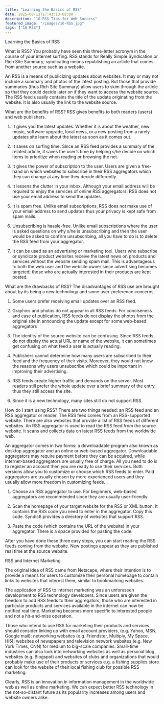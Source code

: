 ```yaml
---
title: "Learning the Basics of RSS"
date: 2025-08-11T17:43:13-08:00
description: "10-RSS Tips for Web Success"
featured_image: "/images/10-RSS.jpg"
tags: ["10 RSS"]
---
```


Learning the Basics of RSS


What is RSS?
You probably have seen this three-letter acronym in the course of your internet surfing. RSS stands for Really Simple Syndication or Rich Site Summary; syndicating means republishing an article that comes from another source such as a website. 

An RSS is a means of publicizing updates about websites. It may or may not include a summary and photos of the latest posting. But those that provide summaries (thus Rich Site Summary) allow users to skim through the article so that they could decide later on if they want to access the website source. The RSS feed usually contains the title of the update originating from the website. It is also usually the link to the website source.

What are the benefits of RSS?
RSS gives benefits to both readers (users) and web publishers.
1.	It gives you the latest updates.
Whether it is about the weather, new music, software upgrade, local news, or a new posting from a rarely-updates site learn about the latest as soon as it comes out.

2.	It saves on surfing time.
Since an RSS feed provides a summary of the related article, it saves the user’s time by helping s/he decide on which items to prioritize when reading or browsing the net. 

3.	It gives the power of subscription to the user.
Users are given a free-hand on which websites to subscribe in their RSS aggregators which they can change at any time they decide differently.

4.	It lessens the clutter in your inbox.
Although your email address will be required to enjoy the services of online RSS aggregators, RSS does not use your email address to send the updates.

5.	It is spam free.
Unlike email subscriptions, RSS does not make use of your email address to send updates thus your privacy is kept safe from spam mails.

6.	Unsubscribing is hassle-free. 
Unlike email subscriptions where the user is asked questions on why s/he is unsubscribing and then the user would be asked to confirm unsubscribing, all you have to do is to delete the RSS feed from your aggregator.

7.	It can be used as an advertising or marketing tool.
Users who subscribe or syndicate product websites receive the latest news on products and services without the website sending spam mail. This is advantageous to both the web user and the website owner since advertising becomes targeted; those who are actually interested in their products are kept posted. 

What are the drawbacks of RSS?
The disadvantages of RSS use are brought about by its being a new technology and some user-preference concerns. 
1.	Some users prefer receiving email updates over an RSS feed.

2.	Graphics and photos do not appear in all RSS feeds. 
For conciseness and ease of publication, RSS feeds do not display the photos from the original site in announcing the update except for some web-based aggregators 

3.	The identity of the source website can be confusing.
Since RSS feeds do not display the actual URL or name of the website, it can sometimes get confusing on what feed a user is actually reading. 

4.	Publishers cannot determine how many users are subscribed to their feed and the frequency of their visits. Moreover, they would not know the reasons why users unsubscribe which could be important in improving their advertising.

5.	RSS feeds create higher traffic and demands on the server.
Most readers still prefer the whole update over a brief summary of the entry, thus they still access the site. 

6.	Since it is a new technology, many sites still do not support RSS.

How do I start using RSS?
There are two things needed: an RSS feed and an RSS aggregator or reader. The RSS feed comes from an RSS-supported website. There are also websites that provide a list of RSS feeds of different websites. An RSS aggregator is used to read the RSS feed from the source website. It scans and collects data on latest RSS feeds from the worldwide web. 

An aggregator comes in two forms: a downloadable program also known as desktop aggregator and an online or web-based aggregator. Downloadable aggregators may require payment before they can be acquired, while internet-based aggregators are usually free of charge. All you need to do is to register an account then you are ready to use their services. Both versions allow you to customize or choose which RSS feeds to enter. Paid aggregators are usually chosen by more experienced users and they usually allow more freedom in customizing feeds. 

1.	Choose an RSS aggregator to use. For beginners, web-based aggregators are recommended since they are usually user-friendly

2.	Scan the homepage of your target website for the RSS or XML button. It contains the RSS code you need to enter in the aggregator. Copy this code. Syndic8 provides a directory of websites that support RSS.


3.	Paste the code (which contains the URL of the website) in your aggregator. There is a space provided for pasting the code.

After you have done these three easy steps, you can start reading the RSS feeds coming from the website. New postings appear as they are published real time at the source website.

RSS and Internet Marketing

The original idea of RSS came from Netscape, where their intention is to provide a means for users to customize their personal homepage to contain links to websites that interest them, similar to bookmarking websites. 

The application of RSS to internet marketing was an unforeseen development to RSS technology developers. Since users are given the freedom to add RSS feeds to their aggregators, those who are interested in particular products and services available in the internet can now be notified real time. Marketing becomes more specific to interested people and not a hit-and-miss operation. 

Those who intend to use RSS for marketing their products and services should consider linking up with email account providers, (e.g. Yahoo, MSN, Google mail); networking websites (e.g. Friendster, Multiply, My Space, Hi5); websites of newspapers and television network websites (e.g. New York Times, CNN) for medium to big-scale companies. Small-time industries can also look into networking websites as well as personal blog websites (e.g. Blogspot) and websites of clubs and organizations that would probably make use of their products or services e.g. a fishing supplies store can look for the website of their local fishing club for possible RSS marketing.


Clearly, RSS is an innovation in information management in the worldwide web as well as online marketing. We can expect better RSS technology in the not-so-distant future as its popularity increases among users and website owners alike.

